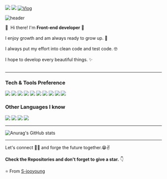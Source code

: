 <a href="mailto:jooyoung.dev@gmail.com" target="_blank"><img src="https://img.shields.io/badge/jooyoung.dev@gmail.com-EA4335?style=flat-square&logo=Gmail&logoColor=white"/></a>
<a href="https://www.instagram.com/jo_o.96/" target="_blank"><img src="http://img.shields.io/badge/-joo.96-black?style=flat&logo=Instagram&link=https://instagram.com/fivepxint/"/></a>
[![Vlog](https://img.shields.io/badge/-blog-blue)](https://joy.pe.kr/)

![header](https://capsule-render.vercel.app/api?type=waving&height=300&color=gradient&text=Jooyoung%20Shin)

👋&nbsp; Hi there! I'm <b>Front-end developer</b> 🚀<br/><br/>
I enjoy growth and am always ready to grow up. 💖<br/><br/>
I always put my effort into clean code and test code. 🤓<br/><br/>
I hope to develop every beautiful things. ✨ <br/><br/>

---

### Tech & Tools Preference

<img src = "https://img.shields.io/badge/-HTML5-E34F26?style=flat&logo=html5&logoColor=white"> <img src = "https://img.shields.io/badge/-CSS3-1572B6?style=flat&logo=css3&logoColor=white">
<img src="https://img.shields.io/badge/-React-000000?style=flat&logo=react&logoColor=00c8ff">
<img src="https://img.shields.io/badge/Next-black?style=flat&logo=next.js&logoColor=white">
<img src="https://img.shields.io/badge/-MongoDB-4DB33D?style=flat&logo=mongodb&logoColor=FFFFFF">
<img src="https://img.shields.io/badge/-MySQL-F29111?style=flat&logo=mysql&logoColor=FFFFFF">
<img src="https://img.shields.io/badge/-Firebase-FFA611?style=flat&logo=firebase&logoColor=FFFFFF">
<img src="http://img.shields.io/badge/-Git-F1502F?style=flat&logo=git&logoColor=FFFFFF">
<img src="http://img.shields.io/badge/-Github-000000?style=flat&logo=github&logoColor=FFFFFF">
<img src="http://img.shields.io/badge/-VS%20Code-007ACC?style=flat&logo=visual%20studio%20code&logoColor=white">

### Other Languages I know

<img src="https://img.shields.io/badge/-JavaScript-eed718?style=flat&logo=javascript&logoColor=ffffff"> <img src="https://img.shields.io/badge/typescript-%23007ACC.svg?style=flat&logo=typescript&logoColor=white"> <img src="http://img.shields.io/badge/-Java-F89820?style=flat&logo=java&logoColor=white"> <img src="https://img.shields.io/badge/-Python-black?style=flat&logo=python&logoColor=white">


---


![Anurag's GitHub stats](https://github-readme-stats.vercel.app/api?username=S-jooyoung&show_icons=true&theme=dracula)


---

Let's connect 👨‍💻 and forge the future together.😁✌

**Check the Repositories and don't forget to give a star.** 👇

:star: From [S-jooyoung](https://github.com/S-jooyoung)
